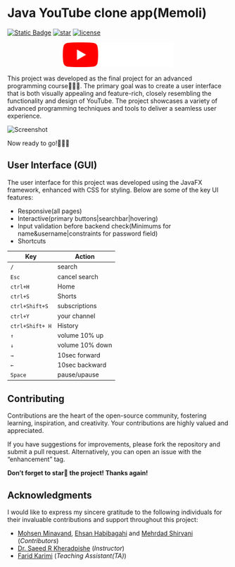 # Java YouTube clone app(Memoli)
[![Static Badge](https://img.shields.io/badge/%231_advanced_programming_final_project-FF0000)]() [![star](https://img.shields.io/static/v1?label=%F0%9F%8C%9F&message=If%20Useful&style=style=flat&color=FF0000)]() [![license](https://img.shields.io/badge/License-MIT-FF0000)]() 

<p align="center">
<img src="./src/main/resources/Client/youtube-logo-white.png" width=50%>
<br/>
</p>

This project was developed as the final project for an advanced programming course👨‍💻🥇. The primary goal was to create a user interface that is both visually appealing and feature-rich, closely resembling the functionality and design of YouTube. The project showcases a variety of advanced programming techniques and tools to deliver a seamless user experience.

![Screenshot](https://github.com/user-attachments/assets/0cdcff8f-25fd-4a29-b297-c00df8aa86f5)

Now ready to go!🎉🎉🎉


## User Interface (GUI)
The user interface for this project was developed using the JavaFX framework, enhanced with CSS for styling. Below are some of the key UI features:
* Responsive(all pages)
* Interactive(primary buttons|searchbar|hovering)
* Input validation before backend check(Minimums for name&username|constraints for password field)
* Shortcuts

| Key | Action |
| ---- | ----- |
| `/` | search |
| `Esc` | cancel search |
| `ctrl+H` | Home |
| `ctrl+S` | Shorts |
| `ctrl+Shift+S` | subscriptions |
| `ctrl+Y` | your channel |
| `ctrl+Shift+ H` | History |
| `↑` | volume 10% up |
| `↓` | volume 10% down |
| `→` | 10sec forward |
| `←` | 10sec backward |
| `Space` | pause/upause |

## Contributing
Contributions are the heart of the open-source community, fostering learning, inspiration, and creativity. Your contributions are highly valued and appreciated.

If you have suggestions for improvements, please fork the repository and submit a pull request. Alternatively, you can open an issue with the “enhancement” tag.

**Don’t forget to star🌟 the project! Thanks again!**
## Acknowledgments
I would like to express my sincere gratitude to the following individuals for their invaluable contributions and support throughout this project:
* [Mohsen Minavand](https://github.com/woxane), [Ehsan Habibagahi](https://github.com/Ehsan-Habib-3H) and [Mehrdad Shirvani](https://github.com/MehrdadShirvani) (_Contributors_)
* [Dr. Saeed R Kheradpishe](https://github.com/SRKH) (_Instructor_)
* [Farid Karimi](https://github.com/Farid-Karimi) (_Teaching Assistant(TA)_)
